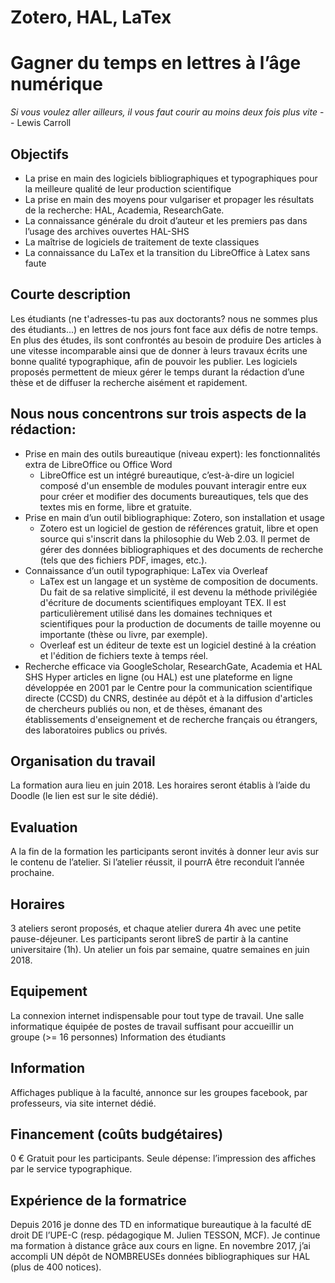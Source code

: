 # Zotero, HAL, LaTex
# Gagner du temps en lettres à l’âge numérique

_Si vous voulez aller ailleurs, il vous faut courir au moins deux fois plus vite_ -- Lewis Carroll

## Objectifs
+ La prise en main des logiciels bibliographiques et typographiques pour la meilleure qualité de leur production scientifique
+ La prise en main des moyens pour vulgariser et propager les résultats de la recherche: HAL, Academia, ResearchGate.
+ La connaissance générale du droit d’auteur et les premiers pas dans l’usage des archives ouvertes HAL-SHS
+ La maîtrise de logiciels de traitement de texte classiques
+ La connaissance du LaTex et la transition du LibreOffice à Latex sans faute

## Courte description
Les étudiants (ne t'adresses-tu pas aux doctorants? nous ne sommes plus des étudiants...) en lettres de nos jours font face aux défis de notre temps. En plus des études, ils sont confrontés au besoin de produire Des articles à une vitesse incomparable ainsi que de donner à leurs travaux écrits une bonne qualité typographique, afin de pouvoir les publier. Les logiciels proposés permettent de mieux gérer le temps durant la rédaction d’une thèse et de diffuser la recherche aisément et rapidement.

## Nous nous concentrons sur trois aspects de la rédaction:
+ Prise en main des outils bureautique (niveau expert): les fonctionnalités extra de LibreOffice ou Office Word
  + LibreOffice est un intégré bureautique, c’est-à-dire un logiciel composé d'un ensemble de modules pouvant interagir entre eux pour créer et modifier des documents bureautiques, tels que des textes mis en forme, libre et gratuite.
+ Prise en main d’un outil bibliographique: Zotero, son installation et usage
  + Zotero est un logiciel de gestion de références gratuit, libre et open source qui s'inscrit dans la philosophie du Web 2.03. Il permet de gérer des données bibliographiques et des documents de recherche (tels que des fichiers PDF, images, etc.).
+ Connaissance d’un outil typographique: LaTex via Overleaf
  + LaTex est un langage et un système de composition de documents. Du fait de sa relative simplicité, il est devenu la méthode privilégiée d'écriture de documents scientifiques employant TEX. Il est particulièrement utilisé dans les domaines techniques et scientifiques pour la production de documents de taille moyenne ou importante (thèse ou livre, par exemple).
  + Overleaf est un éditeur de texte est un logiciel destiné à la création et l'édition de fichiers texte à temps réel.
+ Recherche efficace via GoogleScholar, ResearchGate, Academia et HAL SHS
Hyper articles en ligne (ou HAL) est une plateforme en ligne développée en 2001 par le Centre pour la communication scientifique directe (CCSD) du CNRS, destinée au dépôt et à la diffusion d'articles de chercheurs publiés ou non, et de thèses, émanant des établissements d'enseignement et de recherche français ou étrangers, des laboratoires publics ou privés.

## Organisation du travail
La formation aura lieu en juin 2018. Les horaires seront établis à l’aide du Doodle (le lien est sur le site dédié).

## Evaluation
A la fin de la formation les participants seront invités à donner leur avis sur le contenu de l’atelier. Si l’atelier réussit, il pourrA être reconduit l’année prochaine.

## Horaires
3 ateliers seront proposés, et chaque atelier durera 4h avec une petite pause-déjeuner. Les participants seront libreS de partir à la cantine universitaire (1h).
Un atelier un fois par semaine, quatre semaines en juin 2018.

## Equipement
La connexion internet indispensable pour tout type de travail.
Une salle informatique équipée de postes de travail suffisant pour accueillir un groupe (>= 16 personnes)
Information des étudiants

## Information
Affichages publique à la faculté, annonce sur les groupes facebook, par professeurs, via site internet dédié.

## Financement (coûts budgétaires)
0 € Gratuit pour les participants. Seule dépense: l’impression des affiches par le service typographique.

## Expérience de la formatrice
Depuis 2016 je donne des TD en informatique bureautique à la faculté dE droit DE l’UPE-C (resp. pédagogique M. Julien TESSON, MCF). Je continue ma formation à distance grâce aux cours en ligne. En novembre 2017, j’ai accompli UN dépôt de NOMBREUSEs données bibliographiques sur HAL (plus de 400 notices).


